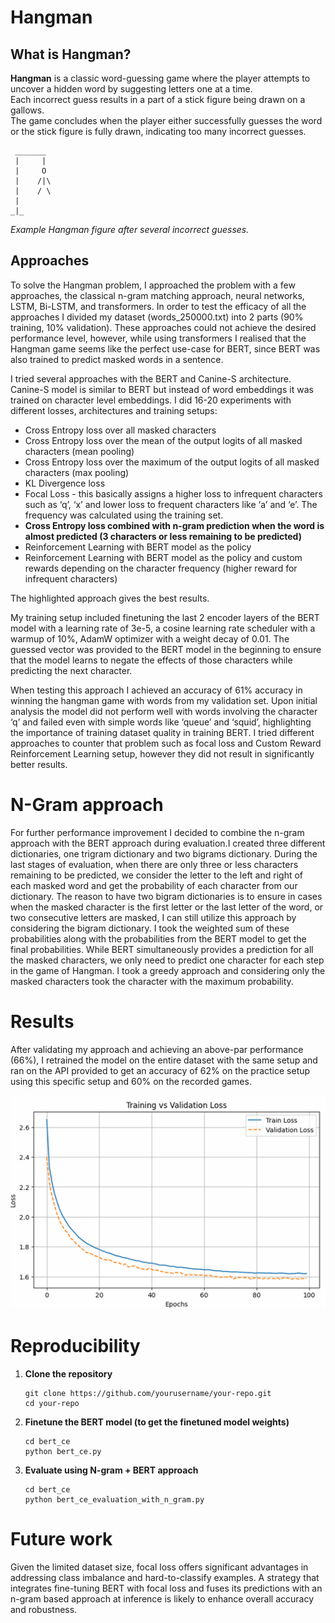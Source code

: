 # Hangman

## What is Hangman?

**Hangman** is a classic word-guessing game where the player attempts to uncover a hidden word by suggesting letters one at a time.  
Each incorrect guess results in a part of a stick figure being drawn on a gallows.  
The game concludes when the player either successfully guesses the word or the stick figure is fully drawn, indicating too many incorrect guesses.


```
 _______
 |     |
 |     O
 |    /|\
 |    / \
 |
_|_
```

*Example Hangman figure after several incorrect guesses.*

## Approaches

To solve the Hangman problem, I approached the problem with a few approaches, the 
classical n-gram matching approach, neural networks, LSTM, Bi-LSTM, and transformers. In 
order to test the efficacy of all the approaches I divided my dataset (words_250000.txt) into 2 
parts (90% training, 10% validation). These approaches could not achieve the desired 
performance level, however, while using transformers I realised that the Hangman game 
seems like the perfect use-case for BERT, since BERT was also trained to predict masked 
words in a sentence. 

I tried several approaches with the BERT and Canine-S architecture. Canine-S model is 
similar to BERT but instead of word embeddings it was trained on character level 
embeddings. I did 16-20 experiments with different losses, architectures and training setups: 
* Cross Entropy loss over all masked characters 
* Cross Entropy loss over the mean of the output logits of all masked characters (mean 
pooling) 
* Cross Entropy loss over the maximum of the output logits of all masked characters 
(max pooling) 
* KL Divergence loss 
* Focal Loss - this basically assigns a higher loss to infrequent characters such as ‘q’, 
‘x’ and lower loss to frequent characters like ‘a’ and ‘e’. The frequency was calculated 
using the training set. 
* __Cross Entropy loss combined with n-gram prediction when the word is almost 
predicted (3 characters or less remaining to be predicted)__
* Reinforcement Learning with BERT model as the policy 
* Reinforcement Learning with BERT model as the policy and custom rewards 
depending on the character frequency (higher reward for infrequent characters) 

The highlighted approach gives the best results.


My training setup included finetuning the last 2 encoder layers of the BERT model with a 
learning rate of 3e-5, a cosine learning rate scheduler with a warmup of 10%, AdamW 
optimizer with a weight decay of 0.01. The guessed vector was provided to the BERT model 
in the beginning to ensure that the model learns to negate the effects of those characters 
while predicting the next character. 

When testing this approach I achieved an accuracy of 61% accuracy in winning the 
hangman game with words from my validation set. Upon initial analysis the model did not 
perform well with words involving the character ‘q’ and failed even with simple words like 
‘queue’ and ‘squid’, highlighting the importance of training dataset quality in training BERT. I 
tried different approaches to counter that problem such as focal loss and Custom Reward 
Reinforcement Learning setup, however they did not result in significantly better results.  

# N-Gram approach
For further performance improvement I decided to combine the n-gram approach with the 
BERT approach during evaluation.I created three different dictionaries, one trigram 
dictionary and two bigrams dictionary. During the last stages of evaluation, when there are 
only three or less characters remaining to be predicted, we consider the letter to the left and 
right of each masked word and get the probability of each character from our dictionary. The 
reason to have two bigram dictionaries is to ensure in cases when the masked character is 
the first letter or the last letter of the word, or two consecutive letters are masked, I can still 
utilize this approach by considering the bigram dictionary. I took the weighted sum of these 
probabilities along with the probabilities from the BERT model to get the final probabilities. 
While BERT simultaneously provides a prediction for all the masked characters, we only 
need to predict one character for each step in the game of Hangman. I took a greedy 
approach and considering only the masked characters took the character with the maximum 
probability. 

# Results
After validating my approach and achieving an above-par performance (66%), I retrained the 
model on the entire dataset with the same setup and ran on the API provided to get an 
accuracy of 62% on the practice setup using this specific setup and 60% on the recorded 
games. 

![Loss Progession](loss_progression.png)

# Reproducibility

1. **Clone the repository**
   ```
   git clone https://github.com/yourusername/your-repo.git
   cd your-repo
   ```
2. **Finetune the BERT model (to get the finetuned model weights)**
   ```
   cd bert_ce
   python bert_ce.py
   ```

3. **Evaluate using N-gram + BERT approach**
   ```
   cd bert_ce
   python bert_ce_evaluation_with_n_gram.py
   ```

# Future work

Given the limited dataset size, focal loss offers significant advantages in addressing class imbalance and hard-to-classify examples. A strategy that integrates fine-tuning BERT with focal loss and fuses its predictions with an n-gram based approach at inference is likely to enhance overall accuracy and robustness.
   
